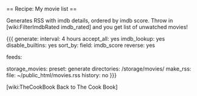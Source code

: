 == Recipe: My movie list ==

Generates RSS with imdb details, ordered by imdb score. Throw in [wiki:FilterImdbRated imdb_rated] and you get list of unwatched movies!

{{{
generate:
  interval: 4 hours
  accept_all: yes
  imdb_lookup: yes
  disable_builtins: yes
  sort_by:
    field: imdb_score
    reverse: yes

feeds:

  storage_movies:
    preset: generate
    directories: /storage/movies/
    make_rss:
      file: ~/public_html/movies.rss
      history: no
}}}

[wiki:TheCookBook Back to The Cook Book]